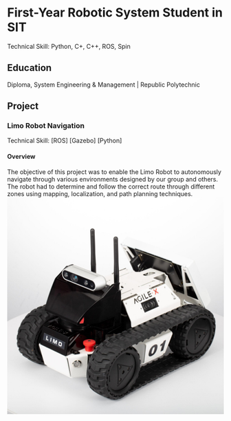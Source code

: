 # First-Year Robotic System Student in SIT
Technical Skill: Python, C+, C++, ROS, Spin

## Education
Diploma, System Engineering & Management | Republic Polytechnic

## Project
### Limo Robot Navigation
Technical Skill: [ROS] [Gazebo] [Python]
#### Overview
The objective of this project was to enable the Limo Robot to autonomously navigate through various environments designed by our group and others. The robot had to determine and follow the correct route through different zones using mapping, localization, and path planning techniques.  
![Limo Robot](image/Limo.jpg)
